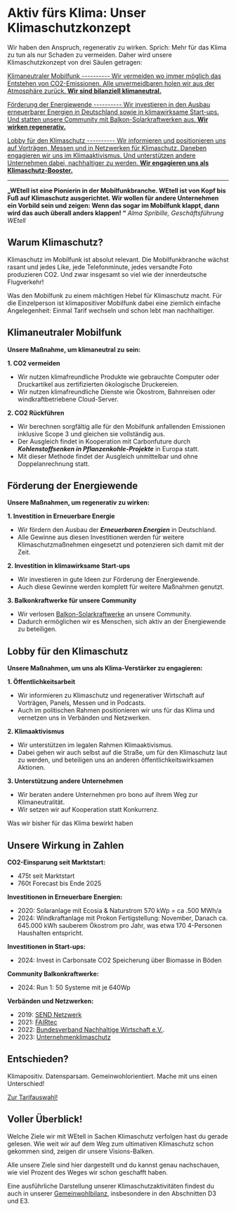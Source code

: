 Aktiv fürs Klima: Unser Klimaschutzkonzept
==========

Wir haben den Anspruch, regenerativ zu wirken. Sprich: Mehr für das Klima zu tun als nur Schaden zu vermeiden. Daher wird unsere Klimaschutzkonzept von drei Säulen getragen:

[Klimaneutraler Mobilfunk ---------- Wir vermeiden wo immer möglich das Entstehen von CO2-Emissionen. Alle unvermeidbaren holen wir aus der Atmosphäre zurück. **Wir sind bilanziell klimaneutral.**](#Klimaneutral)

[Förderung der Energiewende ---------- Wir investieren in den Ausbau erneuerbarer Energien in Deutschland sowie in klimawirksame Start-ups. Und statten unsere Community mit Balkon-Solarkraftwerken aus. **Wir wirken regenerativ.**](#Energiewende)

[Lobby für den Klimaschutz ---------- Wir informieren und positionieren uns auf Vorträgen, Messen und in Netzwerken für Klimaschutz. Daneben engagieren wir uns im Klimaaktivismus. Und unterstützen andere Unternehmen dabei, nachhaltiger zu werden. **Wir engagieren uns als Klimaschutz-Booster.**](#Lobby)

----------

**„WEtell ist eine Pionierin in der Mobilfunkbranche. WEtell ist von Kopf bis Fuß auf Klimaschutz ausgerichtet. Wir wollen für andere Unternehmen ein Vorbild sein und zeigen: Wenn das sogar im Mobilfunk klappt, dann wird das auch überall anders klappen! “**
*Alma Spribille, Geschäftsführung WEtell*

Warum Klimaschutz?
----------

Klimaschutz im Mobilfunk ist absolut relevant. Die Mobilfunkbranche wächst rasant und jedes Like, jede Telefonminute, jedes versandte Foto produzieren CO2. Und zwar insgesamt so viel wie der innerdeutsche Flugverkehr!

Was den Mobilfunk zu einem mächtigen Hebel für Klimaschutz macht. Für die Einzelperson ist klimapositiver Mobilfunk dabei eine ziemlich einfache Angelegenheit: Einmal Tarif wechseln und schon lebt man nachhaltiger.

Klimaneutraler Mobilfunk
----------

**Unsere Maßnahme, um klimaneutral zu sein:**

**1. CO2 vermeiden**

* Wir nutzen klimafreundliche Produkte wie gebrauchte Computer oder Druckartikel aus zertifizierten ökologische Druckereien.
* Wir nutzen klimafreundliche Dienste wie Ökostrom, Bahnreisen oder windkraftbetriebene Cloud-Server.

**2. CO2 Rückführen**

* Wir berechnen sorgfältig alle für den Mobilfunk anfallenden Emissionen inklusive Scope 3 und gleichen sie vollständig aus.
* Der Ausgleich findet in Kooperation mit Carbonfuture durch ***Kohlenstoffsenken in Pflanzenkohle-Projekte*** in Europa statt.
* Mit dieser Methode findet der Ausgleich unmittelbar und ohne Doppelanrechnung statt.

Förderung der Energiewende
----------

**Unsere Maßnahmen, um regenerativ zu wirken:**

**1. Investition in Erneuerbare Energie**

* Wir fördern den Ausbau der ***Erneuerbaren Energien*** in Deutschland.
* Alle Gewinne aus diesen Investitionen werden für weitere Klimaschutzmaßnehmen eingesetzt und potenzieren sich damit mit der Zeit.

**2. Investition in klimawirksame Start-ups**

* Wir investieren in gute Ideen zur Förderung der Energiewende.
* Auch diese Gewinne werden komplett für weitere Maßnahmen genutzt.

**3. Balkonkraftwerke für unsere Community**

* Wir verlosen [Balkon-Solarkraftwerke](https://www.wetell.de/ueber-uns/news/balkonkraftwerk/) an unsere Community.
* Dadurch ermöglichen wir es Menschen, sich aktiv an der Energiewende zu beteiligen.

Lobby für den Klimaschutz
----------

**Unsere Maßnahmen, um uns als Klima-Verstärker zu engagieren:**

**1. Öffentlichkeitsarbeit**

* Wir informieren zu Klimaschutz und regenerativer Wirtschaft auf Vorträgen, Panels, Messen und in Podcasts.
* Auch im politischen Rahmen positionieren wir uns für das Klima und vernetzen uns in Verbänden und Netzwerken.

**2. Klimaaktivismus**

* Wir unterstützen im legalen Rahmen Klimaaktivismus.
* Dabei gehen wir auch selbst auf die Straße, um für den Klimaschutz laut zu werden, und beteiligen uns an anderen öffentlichkeitswirksamen Aktionen.

**3. Unterstützung andere Unternehmen**

* Wir beraten andere Unternehmen pro bono auf ihrem Weg zur Klimaneutralität.
* Wir setzen wir auf Kooperation statt Konkurrenz.

Was wir bisher für das Klima bewirkt haben

Unsere Wirkung in Zahlen
----------

**CO2-Einsparung seit Marktstart:**

* 475t seit Marktstart
* 760t Forecast bis Ende 2025

**Investitionen in Erneuerbare Energien:**

* 2020: Solaranlage mit Ecosia & Naturstrom
  570 kWp = ca .500 MWh/a
* 2024: Windkraftanlage mit Prokon
  Fertigstellung: November, Danach ca. 645.000 kWh sauberem Ökostrom pro Jahr, was etwa 170 4-Personen Haushalten entspricht.

**Investitionen in Start-ups:**

* 2024: Invest in Carbonsate
  CO2 Speicherung über Biomasse in Böden

**Community Balkonkraftwerke:**

* 2024: Run 1: 50 Systeme mit je 640Wp

**Verbänden und Netzwerken:**

* 2019: [SEND Netzwerk](https://www.send-ev.de/)
* 2021: [FAIRtec](https://fairtec.io/de/)
* 2022: [Bundesverband Nachhaltige Wirtschaft e.V.](https://www.bnw-bundesverband.de/).
* 2023: [Unternehmenklimaschutz](https://www.wetell.de/ueber-uns/news/unternehmen-klimaschutz/)

Entschieden?
----------

Klimapositiv. Datensparsam. Gemeinwohlorientiert.
Mache mit uns einen Unterschied!

[Zur Tarifauswahl!](https://www.wetell.de/tarife/)

Voller Überblick!
----------

Welche Ziele wir mit WEtell in Sachen Klimaschutz verfolgen hast du gerade gelesen. Wie weit wir auf dem Weg zum ultimativen Klimaschutz schon gekommen sind, zeigen dir unsere Visions-Balken.

Alle unsere Ziele sind hier dargestellt und du kannst genau nachschauen, wie viel Prozent des Weges wir schon geschafft haben.

Eine ausführliche Darstellung unserer Klimaschutzaktivitäten findest du auch in unserer [Gemeinwohlbilanz](https://www.wetell.de/downloads/veroeffentlichungen/2021-10-01_WEtell_GW%C3%96-Bericht.pdf), insbesondere in den Abschnitten D3 und E3.
